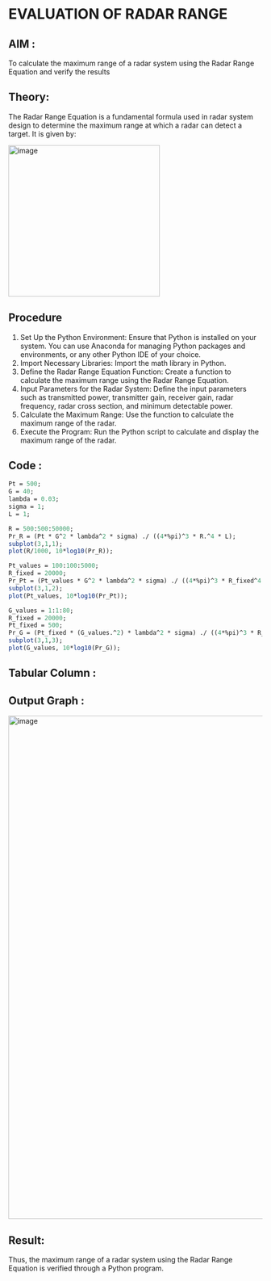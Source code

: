 #                                                                                                EVALUATION OF RADAR RANGE 

## AIM :

  To calculate the maximum range of a radar system using the Radar Range Equation and verify the results 

## Theory:
The Radar Range Equation is a fundamental formula used in radar system design to determine the maximum range at which a radar can detect a target. It is given by:

<img width="300" height="300" alt="image" src="https://github.com/user-attachments/assets/aef551f5-cd66-4289-9f89-c1b43eeb230d" />


## Procedure
1.	Set Up the Python Environment: Ensure that Python is installed on your system. You can use Anaconda for managing Python packages and environments, or any other Python IDE of your choice.
2.	Import Necessary Libraries: Import the math library in Python.
3.	Define the Radar Range Equation Function: Create a function to calculate the maximum range using the Radar Range Equation.
4.	Input Parameters for the Radar System: Define the input parameters such as transmitted power, transmitter gain, receiver gain, radar frequency, radar cross section, and minimum detectable power.
5.	Calculate the Maximum Range: Use the function to calculate the maximum range of the radar.
6.	Execute the Program: Run the Python script to calculate and display the maximum range of the radar.


## Code :
``` scilab
Pt = 500;
G = 40;
lambda = 0.03;
sigma = 1;
L = 1;

R = 500:500:50000;
Pr_R = (Pt * G^2 * lambda^2 * sigma) ./ ((4*%pi)^3 * R.^4 * L);
subplot(3,1,1);
plot(R/1000, 10*log10(Pr_R));

Pt_values = 100:100:5000;
R_fixed = 20000;
Pr_Pt = (Pt_values * G^2 * lambda^2 * sigma) ./ ((4*%pi)^3 * R_fixed^4 * L);
subplot(3,1,2);
plot(Pt_values, 10*log10(Pr_Pt));

G_values = 1:1:80;
R_fixed = 20000;
Pt_fixed = 500;
Pr_G = (Pt_fixed * (G_values.^2) * lambda^2 * sigma) ./ ((4*%pi)^3 * R_fixed^4 * L);
subplot(3,1,3);
plot(G_values, 10*log10(Pr_G));


```

## Tabular Column :

## Output Graph :

<img width="1912" height="997" alt="image" src="https://github.com/user-attachments/assets/7525210e-8ff6-4b5a-a529-416d7f5c81e6" />


## Result:

Thus, the maximum range of a radar system using the Radar Range Equation is verified through a Python program.

